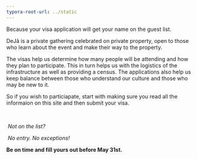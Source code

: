 ```yaml
---
typora-root-url: ../static
---
```




Because your visa application will get your name on the guest list.



DeJā is a private gathering celebrated on private property, open to those who learn about the event and make their way to the property.  

The visas help us determine how many people will be attending and how they plan to participate. This in turn helps us with the logistics of the infrastructure as well as providing a census. The applications also help us keep balance between those who understand our culture and those who may be new to it.

So if you wish to particiapate, start with making sure you read all the informaion on this site and then submit your visa. 

​			

​				*Not on the list?*

​					*No entry. No exceptions!* 



**Be on time and fill yours out before May 31st.**



